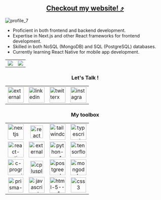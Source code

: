 <h2 align="center"><a href="https://krishnachandran.vercel.app">Checkout my website! ⤴</a></h2>

![profile_7](https://krishnachandran-u.github.io/krishnachandran-u/assets/images/name2.png)

- Proficient in both frontend and backend development.
- Expertise in Next.js and other React frameworks for frontend development.
- Skilled in both NoSQL (MongoDB) and SQL (PostgreSQL) databases.
- Currently learning React Native for mobile app development.

<!-- Uncomment the following lines if you want to display badges -->
<!-- 
<div align="center">
  <img src="https://img.shields.io/badge/SOFTWARE%20DEVELOPER-teal?style=for-the-badge"/>
  <img src="https://img.shields.io/badge/FRONTEND-teal?style=for-the-badge"/>
  <img src="https://img.shields.io/badge/MACHINE%20LEARNING-teal?style=for-the-badge"/>
</div>
-->

<!--
# ![Static Badge](https://img.shields.io/badge/currently%20working%20on%20'textrade'-purple?style=for-the-badge)[ ↗](https://textrade.irfan.live/)
-->

<table align = "center">
  <tr>
    <td valign="top"><img src="https://github-readme-streak-stats.herokuapp.com/?user=krishnachandran-u"/></td>
    <td valign="top"><img src="https://github-readme-stats.vercel.app/api?username=krishnachandran-u&show_icons=true&title_color=ffffff&icon_color=34abeb&text_color=daf7dc&bg_color=151515"/></td>
  </tr>
</table>

<h3 align = "center" >Let's Talk !</h3>

<table align = "center" style = "width: 100%"> 
  <tr style = "width: 100%">
    <td>
      <a href = "https://codeforces.com/profile/krishnachandran">
        <img width="50" height="50" src="https://img.icons8.com/external-tal-revivo-color-tal-revivo/24/external-codeforces-programming-competitions-and-contests-programming-community-logo-color-tal-revivo.png" alt="external-codeforces-programming-competitions-and-contests-programming-community-logo-color-tal-revivo"/>
      </a>
    </td>
    <td>
      <a href = "https://www.linkedin.com/in/krishnachandran-u-a79012273/">
        <img width="50" height="50" src="https://img.icons8.com/color/48/linkedin.png" alt="linkedin"/>
      </a>
    </td>
    <td>
      <a href = "https://twitter.com/casstrops">
        <img width="50" height="50" src="https://img.icons8.com/nolan/64/twitterx.png" alt="twitterx"/>
      </a>
    </td>
    <td>
      <a href = "https://www.instagram.com/krishnachandran_u/?hl=en">
        <img width="50" height="50" src="https://img.icons8.com/fluency/48/instagram-new.png" alt="instagram-new"/>
      </a>
    </td>
  </tr>
</table>

<h3 align = "center" >My toolbox</h3>

<table align = "center" style = "width: 100%">
  <tr align = "center">
    <td>
      <img width="50" height="50" src="https://img.icons8.com/nolan/64/nextjs.png" alt="nextjs"/>
    </td>
    <td>
      <img src="https://cdn.jsdelivr.net/gh/devicons/devicon/icons/react/react-original.svg" height="40" width="40" alt="react logo"  />
    </td>
    <td>
      <img width="50" height="50" src="https://img.icons8.com/color/48/tailwindcss.png" alt="tailwindcss"/>
    </td>
    <td>
      <img width="50" height="50" src="https://img.icons8.com/color/48/typescript.png" alt="typescript"/>
    </td>
  </tr>
  <tr align = "center">
    <td>
      <img width="50" height="50" src="https://img.icons8.com/nolan/64/react-native.png" alt="react-native"/>
    </td>
    <td>
      <img width="50" height="50" src="https://img.icons8.com/external-tal-revivo-color-tal-revivo/24/external-framer-the-only-tool-you-need-to-create-interactive-designs-for-any-platform-logo-color-tal-revivo.png" alt="external-framer-the-only-tool-you-need-to-create-interactive-designs-for-any-platform-logo-color-tal-revivo"/>
    </td>
    <td>
      <img width="50" height="50" src="https://img.icons8.com/color/48/python--v1.png" alt="python--v1"/>
    </td>
    <td>
      <img width="50" height="50" src="https://img.icons8.com/color/48/tensorflow.png" alt="tensorflow"/>
    </td>
  </tr>
  <tr align = "center">
    <td>
      <img width="50" height="50" src="https://img.icons8.com/fluency/48/c-programming.png" alt="c-programming"/>
    </td>
    <td>
      <img src="https://cdn.jsdelivr.net/gh/devicons/devicon/icons/cplusplus/cplusplus-original.svg" height="40" width="40" alt="cplusplus logo"  />
    </td>
    <td>
      <img width="50" height="50" src="https://img.icons8.com/color/48/postgreesql.png" alt="postgreesql"/>
    </td>
    <td>
      <img width="50" height="50" src="https://img.icons8.com/color/48/mongodb.png" alt="mongodb"/>
    </td>
  </tr>
  <tr align = "center" >
    <td>
      <img width="48" height="48" src="https://img.icons8.com/color/48/prisma-orm.png" alt="prisma-orm"/>
    </td>
    <td>
      <img width="50" height="50" src="https://img.icons8.com/color/48/javascript.png" alt="javascript"/>
    </td>
    <td>
      <img width="50" height="50" src="https://img.icons8.com/color/48/html-5--v1.png" alt="html-5--v1"/>
    </td>
    <td>
      <img width="48" height="48" src="https://img.icons8.com/color/48/css3.png" alt="css3"/>
    </td>
  </tr>
</table>

